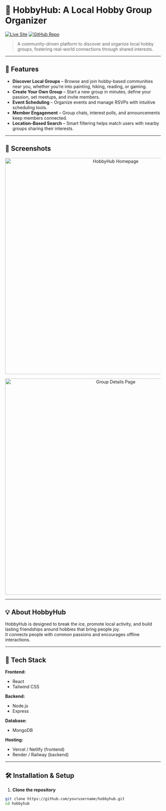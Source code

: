 # 🎯 HobbyHub: A Local Hobby Group Organizer

[![Live Site](https://img.shields.io/badge/Live%20Demo-0ea5e9?style=for-the-badge&logo=vercel&logoColor=white)](https://hobbyhub-apps.web.app/)
[![GitHub Repo](https://img.shields.io/badge/View%20Code-181717?style=for-the-badge&logo=github&logoColor=white)](https://github.com/yourusername/hobbyhub)

> A community-driven platform to discover and organize local hobby groups, fostering real-world connections through shared interests.

---

## 🌟 Features

- **Discover Local Groups** – Browse and join hobby-based communities near you, whether you’re into painting, hiking, reading, or gaming.
- **Create Your Own Group** – Start a new group in minutes, define your passion, set meetups, and invite members.
- **Event Scheduling** – Organize events and manage RSVPs with intuitive scheduling tools.
- **Member Engagement** – Group chats, interest polls, and announcements keep members connected.
- **Location-Based Search** – Smart filtering helps match users with nearby groups sharing their interests.

---

## 📸 Screenshots
<p align="center">
  <img src="./assets/homepage.png" alt="HobbyHub Homepage" width="700">
</p>
<p align="center">
  <img src="./assets/group-details.png" alt="Group Details Page" width="700">
</p>

---

## 💡 About HobbyHub
HobbyHub is designed to break the ice, promote local activity, and build lasting friendships around hobbies that bring people joy.  
It connects people with common passions and encourages offline interactions.

---

## 🚀 Tech Stack

**Frontend:**  
- React  
- Tailwind CSS  

**Backend:**  
- Node.js  
- Express  

**Database:**  
- MongoDB  

**Hosting:**  
- Vercel / Netlify (frontend)  
- Render / Railway (backend)  

---

## 🛠 Installation & Setup

1. **Clone the repository**
```bash
git clone https://github.com/yourusername/hobbyhub.git
cd hobbyhub
